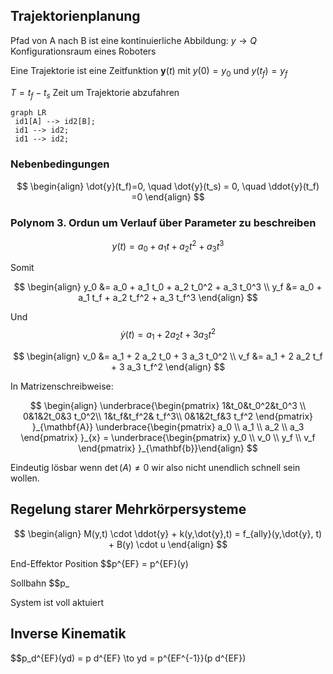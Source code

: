 ## Trajektorienplanung

Pfad von A nach B ist eine kontinuierliche Abbildung: $y \to Q$ Konfigurationsraum eines Roboters

Eine Trajektorie ist eine Zeitfunktion $\mathbf{y}(t)$ mit $y(0) = y_0$ und $y(t_f) = y_f$

$T = t_f - t_s$ Zeit um Trajektorie abzufahren

```mermaid
graph LR
 id1[A] --> id2[B];
 id1 --> id2;
 id1 --> id2;
```
### Nebenbedingungen

$$ \begin{align} \dot{y}(t_f)=0, \quad \dot{y}(t_s) = 0, \quad \ddot{y}(t_f) =0 \end{align} $$

### Polynom 3. Ordun um Verlauf über Parameter zu beschreiben

$$ y(t) = a_0 + a_1 t + a_2 t^2 + a_3 t^3 $$

Somit

$$ \begin{align} y_0 &= a_0 + a_1 t_0 + a_2 t_0^2 + a_3 t_0^3 \\
                y_f &= a_0 + a_1 t_f + a_2 t_f^2 + a_3 t_f^3 \end{align} $$

Und 
$$\dot{y}(t) = a_1 + 2 a_2 t + 3 a_3 t^2$$

$$ \begin{align} v_0 &= a_1 + 2 a_2 t_0 + 3 a_3 t_0^2 \\ v_f &= a_1 + 2 a_2 t_f + 3 a_3 t_f^2 \end{align} $$

In Matrizenschreibweise:

$$ \begin{align} \underbrace{\begin{pmatrix} 1&t_0&t_0^2&t_0^3 \\ 0&1&2t_0&3 t_0^2\\ 1&t_f&t_f^2& t_f^3\\ 0&1&2t_f&3 t_f^2 \end{pmatrix} }_{\mathbf{A}} \underbrace{\begin{pmatrix} a_0 \\ a_1 \\ a_2 \\ a_3 \end{pmatrix} }_{x} = \underbrace{\begin{pmatrix} y_0 \\ v_0 \\ y_f \\ v_f \end{pmatrix} }_{\mathbf{b}}\end{align} $$

Eindeutig lösbar wenn $\det(A) \neq 0$ wir also nicht unendlich schnell sein wollen.


## Regelung starer Mehrkörpersysteme

$$ \begin{align} M(y,t) \cdot \ddot{y} + k(y,\dot{y},t) = f_{ally}(y,\dot{y}, t) + B(y) \cdot u \end{align} $$

End-Effektor Position
$$p^{EF} = p^{EF}(y)

Sollbahn
$$p_

System ist voll aktuiert


## Inverse Kinematik

$$p_d^{EF}(yd) = p d^{EF} \to yd = p^{EF^{-1}}(p d^{EF})


